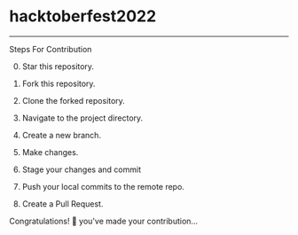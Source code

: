# hacktoberfest2022
---

Steps For Contribution

0. Star this repository.

1. Fork this repository.

3. Clone the forked repository.
 
4. Navigate to the project directory.

5. Create a new branch.

6. Make changes.

7. Stage your changes and commit

8. Push your local commits to the remote repo.

9. Create a Pull Request.

Congratulations! 🎉 you've made your contribution...
